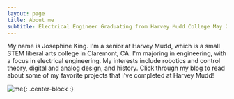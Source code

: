 ```yaml
---
layout: page
title: About me
subtitle: Electrical Engineer Graduating from Harvey Mudd College May 2020
---
```


My name is Josephine King. I'm a senior at Harvey Mudd, which is a small STEM liberal arts college in Claremont, CA. I'm majoring in engineering, with a focus in electrical engineering. My interests include robotics and control theory, digital and analog design, and history. Click through my blog to read about some of my favorite projects that I've completed at Harvey Mudd!

![me](https://github.com/josephine-king/josephine-king.github.io/blob/master/img/headshot.png){: .center-block :}
